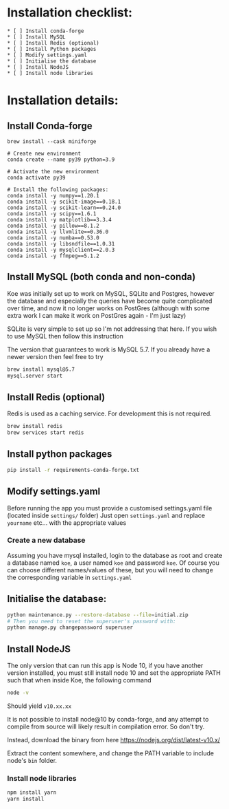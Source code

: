 # Installation checklist:
    * [ ] Install conda-forge
    * [ ] Install MySQL
    * [ ] Install Redis (optional)
    * [ ] Install Python packages
    * [ ] Modify settings.yaml
    * [ ] Initialise the database
    * [ ] Install NodeJS
    * [ ] Install node libraries

# Installation details:
## Install Conda-forge
```
brew install --cask miniforge

# Create new environment
conda create --name py39 python=3.9

# Activate the new environment
conda activate py39

# Install the following packages:
conda install -y numpy==1.20.1
conda install -y scikit-image==0.18.1
conda install -y scikit-learn==0.24.0
conda install -y scipy==1.6.1
conda install -y matplotlib==3.3.4
conda install -y pillow==8.1.2
conda install -y llvmlite==0.36.0
conda install -y numba==0.53.0
conda install -y libsndfile==1.0.31
conda install -y mysqlclient==2.0.3
conda install -y ffmpeg==5.1.2
```

## Install MySQL (both conda and non-conda)
Koe was initially set up to work on MySQL, SQLite and Postgres, however the database
and especially the queries have become quite complicated over time, and now it no longer works
on PostGres (although with some extra work I can make it work on PostGres again - I'm just lazy)

SQLite is very simple to set up so I'm not addressing that here. If you wish to use MySQL then follow
this instruction

The version that guarantees to work is MySQL 5.7. If you already have a newer version then feel free to try

```bash
brew install mysql@5.7
mysql.server start
```


## Install Redis (optional)
Redis is used as a caching service. For development this is not required.
```bash
brew install redis
brew services start redis
```

## Install python packages
```bash
pip install -r requirements-conda-forge.txt
```

## Modify settings.yaml
Before running the app you must provide a customised settings.yaml file (located inside `settings/` folder)
Just open `settings.yaml` and replace `yourname` etc... with the appropriate values 

### Create a new database
Assuming you have mysql installed, login to the database as root and create a database named `koe`, a user named `koe` and password `koe`. Of course you can choose different names/values of these, but you will need to change the corresponding variable in `settings.yaml`

## Initialise the database:
```bash
python maintenance.py --restore-database --file=initial.zip
# Then you need to reset the superuser's password with:
python manage.py changepassword superuser
```

## Install NodeJS
The only version that can run this app is Node 10, if you have another version installed,
you must still install node 10 and set the appropriate PATH such that when inside Koe, the following command

```bash
node -v
```

Should yield `v10.xx.xx`

It is not possible to install node@10 by conda-forge, and any attempt to compile from source will
likely result in compilation error. So don't try.

Instead, download the binary from here https://nodejs.org/dist/latest-v10.x/

Extract the content somewhere, and change the PATH variable to include node's `bin` folder.

### Install node libraries
```bash
npm install yarn
yarn install
```
